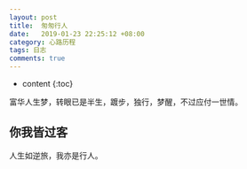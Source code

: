 ```yaml
---
layout: post
title:  匆匆行人
date:   2019-01-23 22:25:12 +08:00
category: 心路历程
tags: 日志
comments: true
---
```


* content
{:toc}

富华人生梦，转眼已是半生，踱步，独行，梦醒，不过应付一世情。





## 你我皆过客

人生如逆旅，我亦是行人。
